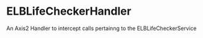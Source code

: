 ELBLifeCheckerHandler
=====================

An Axis2 Handler to intercept calls pertainng to the ELBLifeCheckerService
